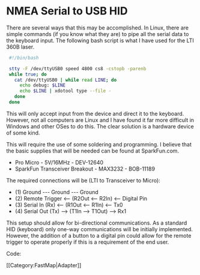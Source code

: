 # NMEA Serial to USB HID

There are several ways that this may be accomplished.  In Linux, there are simple commands (if you know what they are) to pipe all the serial data to the keyboard input.  The following bash script is what I have used for the LTI 360B laser.

``` bash
 #!/bin/bash

 stty -F /dev/ttyUSB0 speed 4800 cs8 -cstopb -parenb
 while true; do
   cat /dev/ttyUSB0 | while read LINE; do
     echo debug: $LINE
     echo $LINE | xdotool type --file -
   done
 done
```

This will only accept input from the device and direct it to the keyboard.  However,  not all computers are Linux and I have found it far more difficult in Windows and other OSes to do this.  The clear solution is a hardware device of some kind.

This will require the use of some soldering and programming.  I believe that the basic supplies that will be needed can be found at SparkFun.com.

* Pro Micro - 5V/16MHz - DEV-12640
* SparkFun Transceiver Breakout - MAX3232 - BOB-11189

The required connections will be (LTI to Transceiver to Micro):

* (1) Ground          --- Ground           --- Ground
* (2) Remote Trigger  <-- (R2Out <-- R2In) <-- Digital Pin
* (3) Serial In (Rx)  <-- (R1Out <-- R1In) <-- Tx0
* (4) Serial Out (Tx) --> (T1In --> T1Out) --> Rx1

This setup should allow for bi-directional communications.  As a standard HID (keyboard) only one-way communications will be initially implemented.  However, the addition of a button to a digital pin could allow for the remote trigger to operate properly if this is a requirement of the end user.

Code:

[[Category:FastMap|Adapter]]
